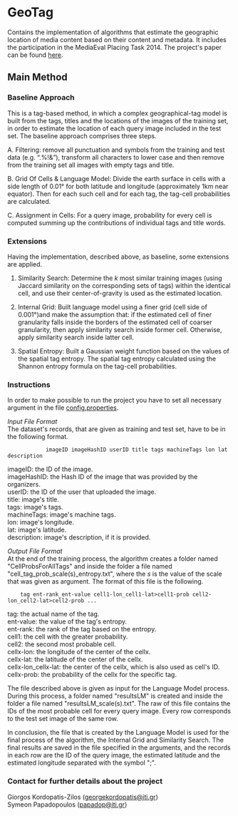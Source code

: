 GeoTag
======

Contains the implementation of algorithms that estimate the geographic location of media content based on their content and metadata. It includes the participation in the MediaEval Placing Task 2014. The project's paper can be found <a href="http://ceur-ws.org/Vol-1263/mediaeval2014_submission_44.pdf">here</a>.



<h2>Main Method</h2>

<h3>Baseline Approach</h3>
This is a tag-based method, in which a complex geographical-tag model is built from the tags, titles and the locations of the images of the training set, in order to estimate the location of each query image included in the test set. The baseline approach comprises three steps.

A. Filtering: remove all punctuation and symbols from the training and test data (e.g. “.%!&”), transform all characters to lower case and then remove from the training set all images with empty tags and title.

B. Grid Of Cells & Language Model: Divide the earth surface in cells with a side length of 0.01° for both latitude and longitude (approximately 1km near equator). Then for each such cell and for each tag, the tag-cell probabilities are calculated.

C. Assignment in Cells: For a query image, probability for every cell is computed summing up the contributions of individual tags and title words.



<h3>Extensions</h3>
Having the implementation, described above, as baseline, some extensions are applied.

1. Similarity Search: Determine the _k_ most similar training images (using Jaccard similarity on the corresponding sets of tags) within the identical cell, and use their center-of-gravity is used as the estimated location.

2. Internal Grid: Built language model using a finer grid (cell side of 0.001°)and make the assumption that: if the estimated cell of finer granularity falls inside the borders of the estimated cell of coarser granularity, then apply similarity search inside former cell. Otherwise, apply similarity search inside latter cell.

3. Spatial Entropy: Built a Gaussian weight function based on the values of the spatial tag entropy. The spatial tag entropy calculated using the Shannon entropy formula on the tag-cell probabilities.



<h3>Instructions</h3>

In order to make possible to run the project you have to set all necessary argument in the file <a href="https://github.com/socialsensor/multimedia-geotagging/blob/master/config.properties">config.properties</a>. 


_Input File Format_		
The dataset's records, that are given as training and test set, have to be in the following format.

				imageID imageHashID userID title tags machineTags lon lat description
				
imageID: the ID of the image.<br>
imageHashID: the Hash ID of the image that was provided by the organizers.<br>
userID: the ID of the user that uploaded the image.<br>
title: image's title.<br>
tags: image's tags.<br>
machineTags: image's machine tags.<br>
lon: image's longitude.<br>
lat: image's latitude.<br>
description: image's description, if it is provided. 


_Output File Format_	
At the end of the training process, the algorithm creates a folder named "CellProbsForAllTags" and inside the folder a file named "cell_tag_prob_scale(s)_entropy.txt", where the _s_ is the value of the scale that was given as argument. The format of this file is the following.

		tag	ent-rank_ent-value cell1-lon_cell1-lat>cell1-prob cell2-lon_cell2-lat>cell2-prob ...
		
tag: the actual name of the tag.<br>
ent-value: the value of the tag's entropy.<br>
ent-rank: the rank of the tag based on the entropy.<br>
cell1: the cell with the greater probability.<br>
cell2: the second most probable cell.<br>
cellx-lon: the longitude of the center of the cellx.<br>
cellx-lat: the latitude of the center of the cellx.<br>
cellx-lon_cellx-lat: the center of the cellx, which is also used as cell's ID.<br>
cellx-prob: the probability of the cellx for the specific tag.

The file described above is given as input for the Language Model process. During this process, a folder named "resultsLM" is created and inside the folder a file named "resultsLM_scale(s).txt". The raw of this file contains the IDs of the most probable cell for every query image. Every row corresponds to the test set image of the same row.

In conclusion, the file that is created by the Language Model is used for the final process of the algorithm, the Internal Grid and Similarity Search. The final results are saved in the file specified in the arguments, and the records in each row are the ID of the query image, the estimated latitude and the estimated longitude separated with the symbol ";".



<h3>Contact for further details about the project</h3>

Giorgos Kordopatis-Zilos (georgekordopatis@iti.gr)<br>
Symeon Papadopoulos (papadop@iti.gr)